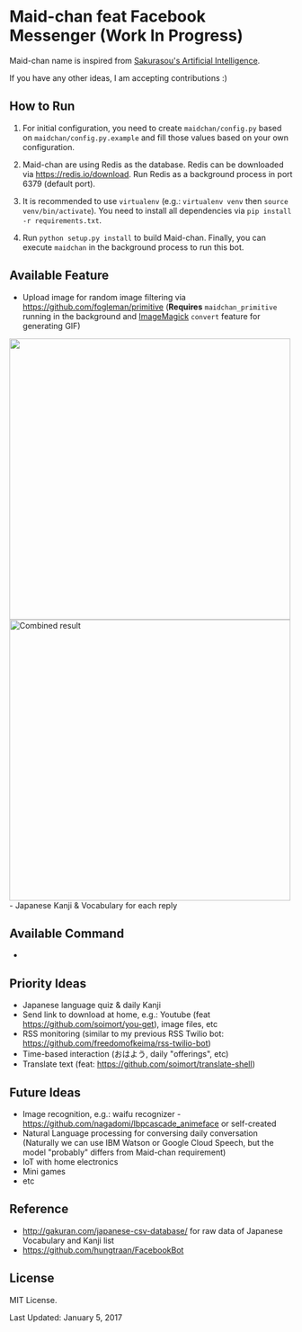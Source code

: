 # Maid-chan feat Facebook Messenger (Work In Progress)

Maid-chan name is inspired from [Sakurasou's Artificial Intelligence](http://sakurasounopetnakanojo.wikia.com/wiki/Maid).

If you have any other ideas, I am accepting contributions :)

## How to Run

1. For initial configuration, you need to create `maidchan/config.py` based on `maidchan/config.py.example` and fill those values based on your own configuration.

2. Maid-chan are using Redis as the database. Redis can be downloaded via https://redis.io/download. Run Redis as a background process in port 6379 (default port).

3. It is recommended to use `virtualenv` (e.g.: `virtualenv venv` then `source venv/bin/activate`). You need to install all dependencies via `pip install -r requirements.txt`.

4. Run `python setup.py install` to build Maid-chan. Finally, you can execute `maidchan` in the background process to run this bot.


## Available Feature

- Upload image for random image filtering via https://github.com/fogleman/primitive (**Requires** `maidchan_primitive` running in the background and [ImageMagick](https://www.imagemagick.org/script/index.php) `convert` feature for generating GIF)  
<img src="https://freedomofkeima.com/images/maid-chan/primitive_scr.jpg" height="500">  
<img alt="Combined result" src="https://freedomofkeima.com/images/maid-chan/primitive.gif" height="500">  
- Japanese Kanji & Vocabulary for each reply

## Available Command

-

## Priority Ideas

- Japanese language quiz & daily Kanji
- Send link to download at home, e.g.: Youtube (feat https://github.com/soimort/you-get), image files, etc
- RSS monitoring (similar to my previous RSS Twilio bot: https://github.com/freedomofkeima/rss-twilio-bot)
- Time-based interaction (おはよう, daily "offerings", etc)
- Translate text (feat: https://github.com/soimort/translate-shell)


## Future Ideas 

- Image recognition, e.g.: waifu recognizer - https://github.com/nagadomi/lbpcascade_animeface or self-created
- Natural Language processing for conversing daily conversation (Naturally we can use IBM Watson or Google Cloud Speech, but the model "probably" differs from Maid-chan requirement)
- IoT with home electronics
- Mini games
- etc


## Reference


- http://gakuran.com/japanese-csv-database/ for raw data of Japanese Vocabulary and Kanji list
- https://github.com/hungtraan/FacebookBot


## License

MIT License.

Last Updated: January 5, 2017

